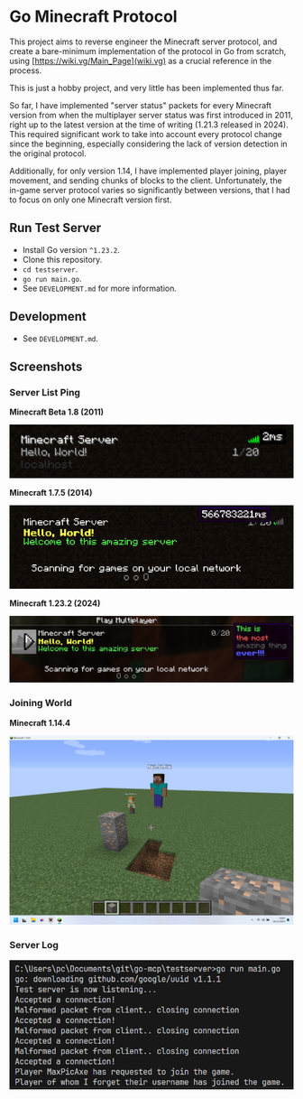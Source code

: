 # Go Minecraft Protocol

This project aims to reverse engineer the Minecraft server protocol, and create a bare-minimum implementation of the protocol in Go from scratch, using [https://wiki.vg/Main_Page](wiki.vg) as a crucial reference in the process.

This is just a hobby project, and very little has been implemented thus far.

So far, I have implemented "server status" packets for every Minecraft version from when the multiplayer server status was first introduced in 2011, right up to the latest version at the time of writing (1.21.3 released in 2024). This required significant work to take into account every protocol change since the beginning, especially considering the lack of version detection in the original protocol.

Additionally, for only version 1.14, I have implemented player joining, player movement, and sending chunks of blocks to the client. Unfortunately, the in-game server protocol varies so significantly between versions, that I had to focus on only one Minecraft version first.

## Run Test Server

 - Install Go version `^1.23.2`.
 - Clone this repository.
 - `cd testserver`.
 - `go run main.go`.
 - See `DEVELOPMENT.md` for more information.

## Development

 - See `DEVELOPMENT.md`.

## Screenshots

### Server List Ping

**Minecraft Beta 1.8 (2011)**

![](images/server-list-ping-b1.8.png)

**Minecraft 1.7.5 (2014)**

![](images/server-list-ping-1.7.5.png)

**Minecraft 1.23.2 (2024)**

![](images/server-list-ping-1.23.2.png)

### Joining World

**Minecraft 1.14.4**

![](images/world-1.14.4.png)

### Server Log

![](images/server-log.png)
